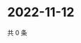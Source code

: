 # 2022-11-12

共 0 条

<!-- BEGIN WEIBO -->
<!-- 最后更新时间 Sat Nov 12 2022 21:19:18 GMT+0800 (China Standard Time) -->

<!-- END WEIBO -->
